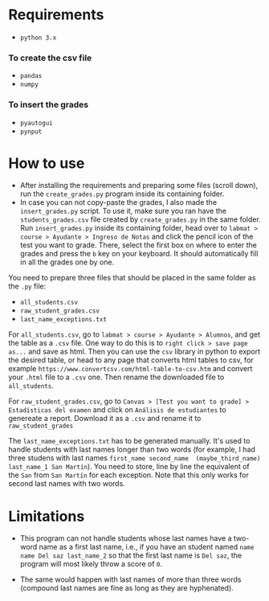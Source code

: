 # Requirements
- `python 3.x`
### To create the csv file
- `pandas`
- `numpy`
### To insert the grades
- `pyautogui`
- `pynput`

# How to use
- After installing the requirements and preparing some files (scroll down), run the `create_grades.py` program inside its containing folder.
- In case you can not copy-paste the grades, I also made the `insert_grades.py` script. To use it, make sure you ran have the `students_grades.csv` file created by `create_grades.py` in the same folder. Run `insert_grades.py` inside its containing folder, head over to `labmat > course > Ayudante > Ingreso de Notas` and click the pencil icon of the test you want to grade. There, select the first box on where to enter the grades and press the `b` key on your keyboard. It should automatically fill in all the grades one by one.


You need to prepare three files that should be placed in the same folder as the `.py` file:
- `all_students.csv`
- `raw_student_grades.csv`
- `last_name_exceptions.txt`

For `all_students.csv`, go to `labmat > course > Ayudante > Alumnos`, and get the table as a `.csv` file. One way to do this is to `right click > save page as...` and save as html. Then you can use the `csv` library in python to export the desired table, or head to any page that converts html tables to csv, for example `https://www.convertcsv.com/html-table-to-csv.htm` and convert your `.html` file to a `.csv` one. Then rename the downloaded file to `all_students`.

For `raw_student_grades.csv`, go to `Canvas > [Test you want to grade] > Estadísticas del examen` and click on `Análisis de estudiantes` to genereate a report. Download it as a `.csv` and rename it to `raw_student_grades`

The `last_name_exceptions.txt` has to be generated manually. It's used to handle students with last names longer than two words (for example, I had three studens with last names `first_name second_name  (maybe_third_name) last_name_1 San Martín`). You need to store, line by line the equivalent of the `San` from `San Martín` for each exception. Note that this only works for second last names with two words.

# Limitations
- This program can not handle students whose last names have a two-word name as a first last name, i.e., if you have an student named `name name Del saz last_name_2` so that the first last name is `Del saz`, the program will most likely throw a score of `0`.

- The same would happen with last names of more than three words (compound last names are fine as long as they are hyphenated).
